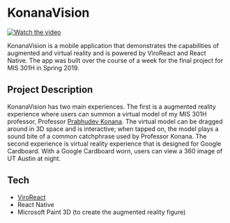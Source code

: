 # KonanaVision

[![Watch the video](https://lh3.googleusercontent.com/UgNK8QrBvHVdcuuS2I6eMSM5eBqblSRJmro-HLFp_kxo33SXSjissYi7GqItj7cOfA2_UOcqBly1bJGfVDTchlu-a4RuHErzX6EsZlvrNi-IPaj6szRhihen7wpTY4He_74Cbur5vF9PjUnAm3WbeXQRFCKJCrZWpg4R5lMAW5B3A0iXx9YKJ59iH_yC-UOsdIFlF-zQD6DlSfLwXbNX_97z-bj4I2DovKV3v8WA7VtfNQoM4CcpX_AcQTyCIBMpn3Wwa7WIEt9iRE510Ky5uADGe453lFsxFDM4LLnnJNV7j6rRuXo6l4BLeB1y5aOGjzAV6pHod_HN3H2Ovro29GLTXeYlO1Sy3KFWvvKrLkZQixCfSTSVNzzHiDRDGuhm2nDlc6UgetnYZ2JHN17s3NbMWm_38lhyu0uFYNd6mcEQRx1YQy2FlLT8VbQiDjH7UILOC6QtJxho-A7Mv8lLwLih0F4_xwa5gTvRnEKMdW8a-Z4uNCOIW9S7mnuW_Hrn5HmuYv9lIU1E0p2Ao6aPx9HFau0kMYOiFpv9wlciSP_GBqrsnzTPezzWi8V0mNiZJXsKUEP_ksKLY3dyCmqWE1uxcb74FOA-4vvVQLmcXeL5HU7V5b3yAyCm1rfxbt7C9WPS9GWsg703AqFHA_RAbWzuo7GegcVjg4Q7hrA7ciIEq_LEZF3TYTHecfFtc3M=w3000-h1780-ft)](https://youtu.be/W2TkxC4od_0)

KonanaVision is a mobile application that demonstrates the capabilities of augmented and virtual reality and is powered by ViroReact and React Native. The app was built over the course of a week for the final project for MIS 301H in Spring 2019.

## Project Description 
KonanaVision has two main experiences. The first is a augmented reality experience where users can summon a virtual model of my MIS 301H professor, Professor [Prabhudev Konana]( https://faculty.mccombs.utexas.edu/prabhudev.konana/). The virtual model can be dragged around in 3D space and is interactive; when tapped on, the model plays a sound bite of a common catchphrase used by Professor Konana. The second experience is virtual reality experience that is designed for Google Cardboard. With a Google Cardboard worn, users can view a 360 image of UT Austin at night. 

## Tech
-	[ViroReact](https://viromedia.com/viroreact)
-	React Native 
-	Microsoft Paint 3D (to create the augmented reality figure)
